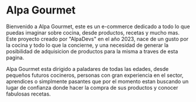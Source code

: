 # Alpa Gourmet 

Bienvenido a Alpa Gourmet, este es un e-commerce dedicado a todo lo que puedas imaginar sobre cocina, desde productos, recetas y mucho mas. Este proyecto creado por "AlpaDevs" en el año 2023, nace de un gusto por la cocina y todo lo que la concierne, y una necesidad de generar la posibilidad de adquisicion de productos para la misma a traves de esta pagina.

 Alpa Gourmet esta dirigido a paladares de todas las edades, desde pequeños futuros cocineros, personas con gran experiencia en el sector, aprendices o simplmente pasantes que por el momento estan buscando un lugar de confianza donde hacer la compra de sus productos y conocer fabulosas recetas.
